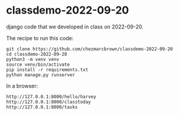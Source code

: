 # classdemo-2022-09-20

django code that we developed in class on 2022-09-20.

The recipe to run this code:

```
git clone https://github.com/chezmarcbrown/classdemo-2022-09-20
cd classdemo-2022-09-20
python3 -m venv venv
source venv/bin/activate
pip install -r requirements.txt
python manage.py runserver
```

In a browser:

```
http://127.0.0.1:8000/hello/harvey
http://127.0.0.1:8000/classtoday
http://127.0.0.1:8000/tasks
```


